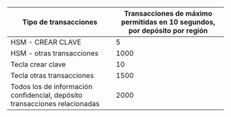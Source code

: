 
| Tipo de transacciones | Transacciones de máximo permitidas en 10 segundos, por depósito por región
--- | ---
| HSM - CREAR CLAVE | 5
| HSM - otras transacciones | 1000
| Tecla crear clave | 10
| Tecla otras transacciones | 1500
| Todos los de información confidencial, depósito transacciones relacionadas | 2000
 
 
